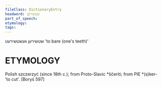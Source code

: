 ```yaml
---
fileClass: DictionaryEntry
headword: שטשירען
part_of_speech: 
etymology: 
tags: 
---
```

שטשירען
געשטשירעט
'to bare (one's teeth)'

ETYMOLOGY
===========
Polish szczerzyć (since 18th c.);  from Proto-Slavic *ščeriti; from PIE *(s)ker- 'to cut'.
[Boryś 597]